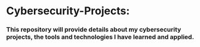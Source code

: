# Cybersecurity-Projects: 
### This repository will provide details about my cybersecurity projects, the tools and technologies I have learned and applied.

